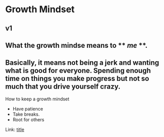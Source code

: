 # Growth Mindset
## v1
What the growth mindse means to ** _me_ **.
---
Basically, it means not being a jerk and wanting what is good for everyone.
Spending enough time on things you make progress but not so much that you drive 
yourself crazy.
---

How to keep a growth mindset
- Have patience
- Take breaks.
- Root for others 


Link:
	[title](https://www.example.com)
